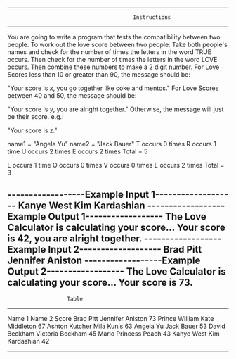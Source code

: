 
______________________________________________________________________________________________________________

                                            Instructions
_______________________________________________________________________________________________________________

You are going to write a program that tests the compatibility between two people.
To work out the love score between two people:
Take both people's names and check for the number of times the letters in the word TRUE occurs.
Then check for the number of times the letters in the word LOVE occurs.
Then combine these numbers to make a 2 digit number.
For Love Scores less than 10 or greater than 90, the message should be:

"Your score is *x*, you go together like coke and mentos."
For Love Scores between 40 and 50, the message should be:

"Your score is *y*, you are alright together."
Otherwise, the message will just be their score. e.g.:

"Your score is *z*."

name1 = "Angela Yu"
name2 = "Jack Bauer"
T occurs 0 times
R occurs 1 time
U occurs 2 times
E occurs 2 times
Total = 5

L occurs 1 time
O occurs 0 times
V occurs 0 times
E occurs 2 times
Total = 3

------------------Example Input 1-------------------
Kanye West
Kim Kardashian
------------------Example Output 1------------------
The Love Calculator is calculating your score...
Your score is 42, you are alright together.
------------------Example Input 2-------------------
Brad Pitt
Jennifer Aniston
------------------Example Output 2------------------
The Love Calculator is calculating your score...
Your score is 73.
----------------------------------------------------------
                       Table
----------------------------------------------------------
Name 1	          Name 2	                   Score
Brad Pitt	        Jennifer Aniston	         73
Prince William	  Kate Middleton	           67
Ashton Kutcher	  Mila Kunis	               63
Angela Yu	        Jack Bauer	               53
David Beckham	    Victoria Beckham	         45
Mario	Princess    Peach	                     43
Kanye West	      Kim Kardashian	           42
________________________________________________________________________________________________________________


